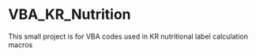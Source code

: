 # VBA_KR_Nutrition
This small project is for VBA codes used in KR nutritional label calculation macros

